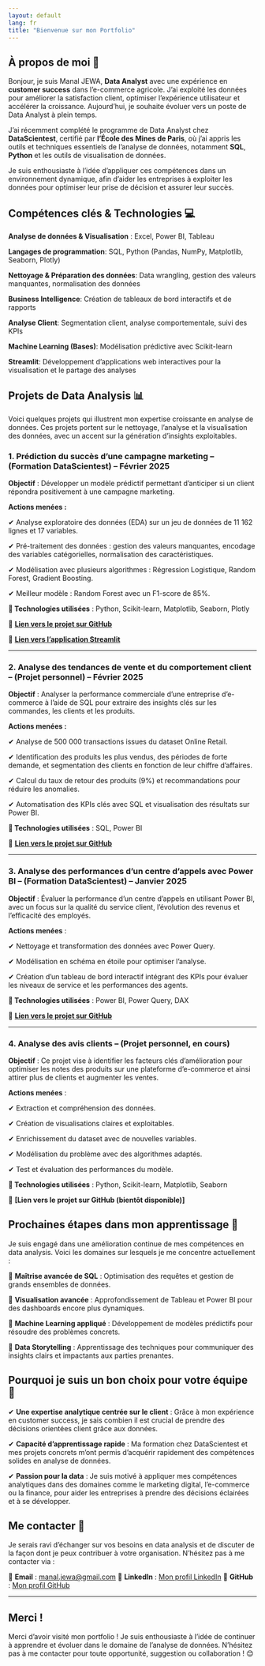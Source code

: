 ```yaml
---
layout: default
lang: fr
title: "Bienvenue sur mon Portfolio"
---
```


## À propos de moi 🙂

Bonjour, je suis Manal JEWA, **Data Analyst** avec une expérience en **customer success** dans l’e-commerce agricole. J’ai exploité les données pour améliorer la satisfaction client, optimiser l’expérience utilisateur et accélérer la croissance. Aujourd’hui, je souhaite évoluer vers un poste de Data Analyst à plein temps.

J’ai récemment complété le programme de Data Analyst chez **DataScientest**, certifié par **l’École des Mines de Paris**, où j’ai appris les outils et techniques essentiels de l’analyse de données, notamment **SQL**, **Python** et les outils de visualisation de données.

Je suis enthousiaste à l’idée d’appliquer ces compétences dans un environnement dynamique, afin d’aider les entreprises à exploiter les données pour optimiser leur prise de décision et assurer leur succès.

## Compétences clés & Technologies 💻

**Analyse de données & Visualisation** : Excel, Power BI, Tableau

**Langages de programmation**: SQL, Python (Pandas, NumPy, Matplotlib, Seaborn, Plotly)

**Nettoyage & Préparation des données**: Data wrangling, gestion des valeurs manquantes, normalisation des données

**Business Intelligence**: Création de tableaux de bord interactifs et de rapports

**Analyse Client**: Segmentation client, analyse comportementale, suivi des KPIs

**Machine Learning (Bases)**: Modélisation prédictive avec Scikit-learn

**Streamlit**: Développement d’applications web interactives pour la visualisation et le partage des analyses

## Projets de Data Analysis 📊

Voici quelques projets qui illustrent mon expertise croissante en analyse de données. Ces projets portent sur le nettoyage, l’analyse et la visualisation des données, avec un accent sur la génération d’insights exploitables.

### 1. Prédiction du succès d’une campagne marketing – (Formation DataScientest) – Février 2025

**Objectif** : Développer un modèle prédictif permettant d’anticiper si un client répondra positivement à une campagne marketing.

**Actions menées :**

✔ Analyse exploratoire des données (EDA) sur un jeu de données de 11 162 lignes et 17 variables.

✔ Pré-traitement des données : gestion des valeurs manquantes, encodage des variables catégorielles, normalisation des caractéristiques.

✔ Modélisation avec plusieurs algorithmes : Régression Logistique, Random Forest, Gradient Boosting.

✔ Meilleur modèle : Random Forest avec un F1-score de 85%.

**🔹 Technologies utilisées** : Python, Scikit-learn, Matplotlib, Seaborn, Plotly

🔗 **[Lien vers le projet sur GitHub](https://github.com/Manal-art-coder/DataScientest_Project)**

🔗 **[Lien vers l’application Streamlit](https://datascientestproject-bankmarketing.streamlit.app/)**

---


### 2. Analyse des tendances de vente et du comportement client – (Projet personnel) – Février 2025

**Objectif** : Analyser la performance commerciale d’une entreprise d’e-commerce à l’aide de SQL pour extraire des insights clés sur les commandes, les clients et les produits.

**Actions menées :**

✔ Analyse de 500 000 transactions issues du dataset Online Retail.

✔ Identification des produits les plus vendus, des périodes de forte demande, et segmentation des clients en fonction de leur chiffre d’affaires.

✔ Calcul du taux de retour des produits (9%) et recommandations pour réduire les anomalies.

✔ Automatisation des KPIs clés avec SQL et visualisation des résultats sur Power BI.

**🔹 Technologies utilisées** : SQL, Power BI

🔗 **[Lien vers le projet sur GitHub](https://github.com/Manal-art-coder/Online-retail-Project)**

---

### 3. Analyse des performances d’un centre d’appels avec Power BI – (Formation DataScientest) – Janvier 2025

**Objectif** : Évaluer la performance d’un centre d’appels en utilisant Power BI, avec un focus sur la qualité du service client, l’évolution des revenus et l’efficacité des employés.

**Actions menées** :

✔ Nettoyage et transformation des données avec Power Query.

✔ Modélisation en schéma en étoile pour optimiser l’analyse.

✔ Création d’un tableau de bord interactif intégrant des KPIs pour évaluer les niveaux de service et les performances des agents.

**🔹 Technologies utilisées** : Power BI, Power Query, DAX

🔗 **[Lien vers le projet sur GitHub](https://github.com/Manal-art-coder/PowerBI-CallCenter)**

---

### 4. Analyse des avis clients – (Projet personnel, en cours)
   
**Objectif** : Ce projet vise à identifier les facteurs clés d’amélioration pour optimiser les notes des produits sur une plateforme d’e-commerce et ainsi attirer plus de clients et augmenter les ventes.

**Actions menées** :

✔ Extraction et compréhension des données.

✔ Création de visualisations claires et exploitables.

✔ Enrichissement du dataset avec de nouvelles variables.

✔ Modélisation du problème avec des algorithmes adaptés.

✔ Test et évaluation des performances du modèle.

**🔹 Technologies utilisées** : Python, Scikit-learn, Matplotlib, Seaborn

🔗 **[Lien vers le projet sur GitHub (bientôt disponible)]**

## Prochaines étapes dans mon apprentissage 🚀

Je suis engagé dans une amélioration continue de mes compétences en data analysis. Voici les domaines sur lesquels je me concentre actuellement :

🔹 **Maîtrise avancée de SQL** : Optimisation des requêtes et gestion de grands ensembles de données.

🔹 **Visualisation avancée** : Approfondissement de Tableau et Power BI pour des dashboards encore plus dynamiques.

🔹 **Machine Learning appliqué** : Développement de modèles prédictifs pour résoudre des problèmes concrets.

🔹 **Data Storytelling** : Apprentissage des techniques pour communiquer des insights clairs et impactants aux parties prenantes.

## Pourquoi je suis un bon choix pour votre équipe 🤝

✔ **Une expertise analytique centrée sur le client** : Grâce à mon expérience en customer success, je sais combien il est crucial de prendre des décisions orientées client grâce aux données.

✔ **Capacité d’apprentissage rapide** : Ma formation chez DataScientest et mes projets concrets m’ont permis d’acquérir rapidement des compétences solides en analyse de données.

✔ **Passion pour la data** : Je suis motivé à appliquer mes compétences analytiques dans des domaines comme le marketing digital, l’e-commerce ou la finance, pour aider les entreprises à prendre des décisions éclairées et à se développer.

## Me contacter 📩
Je serais ravi d’échanger sur vos besoins en data analysis et de discuter de la façon dont je peux contribuer à votre organisation. N’hésitez pas à me contacter via :

📧 **Email** : manal.jewa@gmail.com
🔗 **LinkedIn** : [Mon profil LinkedIn](https://www.linkedin.com/in/manaljewa/)
🔗 **GitHub** : [Mon profil GitHub](https://github.com/Manal-art-coder)

---

## Merci !

Merci d’avoir visité mon portfolio ! Je suis enthousiaste à l’idée de continuer à apprendre et évoluer dans le domaine de l’analyse de données.
N’hésitez pas à me contacter pour toute opportunité, suggestion ou collaboration ! 😊




